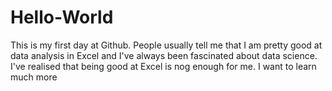 # Hello-World
This is my first day at Github. People usually tell me that I am pretty good at data analysis in Excel and I've always been fascinated about data science. I've realised that being good at Excel is nog enough for me. I want to learn much more
